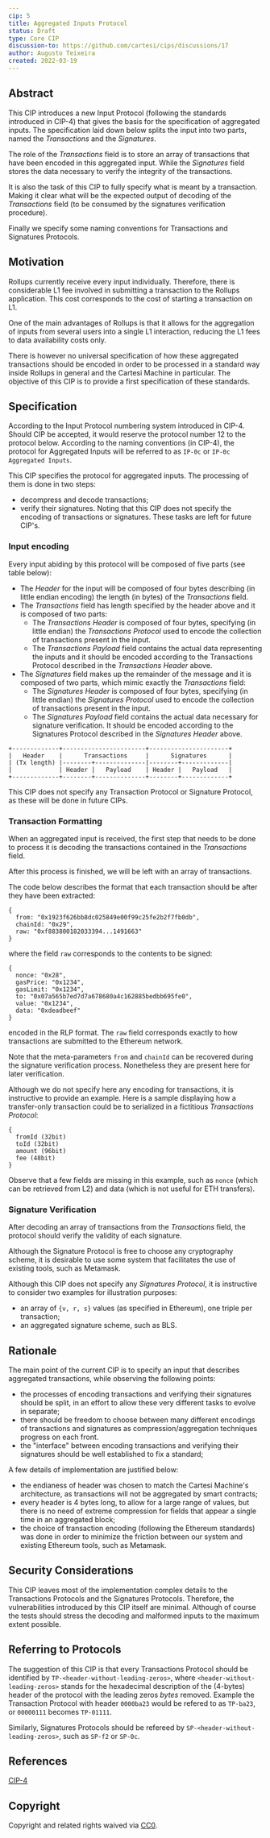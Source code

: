 ```yaml
---
cip: 5
title: Aggregated Inputs Protocol
status: Draft
type: Core CIP
discussion-to: https://github.com/cartesi/cips/discussions/17
author: Augusto Teixeira
created: 2022-03-19
---
```


## Abstract

This CIP introduces a new Input Protocol (following the standards introduced in CIP-4) that gives the basis for the specification of aggregated inputs.
The specification laid down below splits the input into two parts, named the *Transactions* and the *Signatures*.

The role of the *Transactions* field is to store an array of transactions that have been encoded in this aggregated input.
While the *Signatures* field stores the data necessary to verify the integrity of the transactions.

It is also the task of this CIP to fully specify what is meant by a transaction.
Making it clear what will be the expected output of decoding of the *Transactions* field (to be consumed by the signatures verification procedure).

Finally we specify some naming conventions for Transactions and Signatures Protocols.

## Motivation

Rollups currently receive every input individually.
Therefore, there is considerable L1 fee involved in submitting a transaction to the Rollups application.
This cost corresponds to the cost of starting a transaction on L1.

One of the main advantages of Rollups is that it allows for the aggregation of inputs from several users into a single L1 interaction, reducing the L1 fees to data availability costs only.

There is however no universal specification of how these aggregated transactions should be encoded in order to be processed in a standard way inside Rollups in general and the Cartesi Machine in particular.
The objective of this CIP is to provide a first specification of these standards.

## Specification

According to the Input Protocol numbering system introduced in CIP-4.
Should CIP be accepted, it would reserve the protocol number 12 to the protocol below.
According to the naming conventions (in CIP-4), the protocol for Aggregated Inputs will be referred to as `IP-0c` or `IP-0c Aggregated Inputs`.

This CIP specifies the protocol for aggregated inputs.
The processing of them is done in two steps:
- decompress and decode transactions;
- verify their signatures.
Noting that this CIP does not specify the encoding of transactions or signatures.
These tasks are left for future CIP's.

### Input encoding

Every input abiding by this protocol will be composed of five parts (see table below):
- The *Header* for the input will be composed of four bytes describing (in little endian encoding) the length (in bytes) of the *Transactions* field.
- The *Transactions* field has length specified by the header above and it is composed of two parts:
  - The *Transactions Header* is composed of four bytes, specifying (in little endian) the *Transactions Protocol* used to encode the collection of transactions present in the input.
  - The *Transactions Payload* field contains the actual data representing the inputs and it should be encoded according to the Transactions Protocol described in the *Transactions Header* above.
- The *Signatures* field makes up the remainder of the message and it is composed of two parts, which mimic exactly the *Transactions* field:
  - The *Signatures Header* is composed of four bytes, specifying (in little endian) the *Signatures Protocol* used to encode the collection of transactions present in the input.
  - The *Signatures Payload* field contains the actual data necessary for signature verification.
  It should be encoded according to the Signatures Protocol described in the *Signatures Header* above.

```
+-------------+-----------------------+----------------------+
|   Header    |      Transactions     |      Signatures      |
| (Tx length) |--------+--------------|--------+-------------|
|             | Header |   Payload    | Header |   Payload   |
+-------------+--------+--------------+--------+-------------+
```

This CIP does not specify any Transaction Protocol or Signature Protocol, as these will be done in future CIPs.

### Transaction Formatting

When an aggregated input is received, the first step that needs to be done to process it is decoding the transactions contained in the *Transactions* field.

After this process is finished, we will be left with an array of transactions.

The code below describes the format that each transaction should be after they have been extracted:
```
{
  from: "0x1923f626bb8dc025849e00f99c25fe2b2f7fb0db",
  chainId: "0x29",
  raw: "0xf883800182033394...1491663"
}
```
where the field `raw` corresponds to the contents to be signed:
```
{
  nonce: "0x28",
  gasPrice: "0x1234",
  gasLimit: "0x1234",
  to: "0x07a565b7ed7d7a678680a4c162885bedbb695fe0",
  value: "0x1234",
  data: "0xdeadbeef"
}
```
encoded in the RLP format.
The `raw` field corresponds exactly to how transactions are submitted to the Ethereum network.

Note that the meta-parameters `from` and `chainId` can be recovered during the signature verification process.
Nonetheless they are present here for later verification.

Although we do not specify here any encoding for transactions, it is instructive to provide an example.
Here is a sample displaying how a transfer-only transaction could be to serialized in a fictitious *Transactions Protocol*:
```
{
  fromId (32bit)
  toId (32bit)
  amount (96bit)
  fee (48bit)
}
```
Observe that a few fields are missing in this example, such as `nonce` (which can be retrieved from L2) and data (which is not useful for ETH transfers).

### Signature Verification

After decoding an array of transactions from the *Transactions* field, the protocol should verify the validity of each signature.

Although the Signature Protocol is free to choose any cryptography scheme, it is desirable to use some system that facilitates the use of existing tools, such as Metamask.

Although this CIP does not specify any *Signatures Protocol*, it is instructive to consider two examples for illustration purposes:
- an array of `{v, r, s}` values (as specified in Ethereum), one triple per transaction;
- an aggregated signature scheme, such as BLS.

## Rationale

The main point of the current CIP is to specify an input that describes aggregated transactions, while observing the following points:
- the processes of encoding transactions and verifying their signatures should be split, in an effort to allow these very different tasks to evolve in separate;
- there should be freedom to choose between many different encodings of transactions and signatures as compression/aggregation techniques progress on each front.
- the "interface" between encoding transactions and verifying their signatures should be well established to fix a standard;

A few details of implementation are justified below:
- the endianess of header was chosen to match the Cartesi Machine's architecture, as transactions will not be aggregated by smart contracts;
- every header is 4 bytes long, to allow for a large range of values, but there is no need of extreme compression for fields that appear a single time in an aggregated block;
- the choice of transaction encoding (following the Ethereum standards) was done in order to minimize the friction between our system and existing Ethereum tools, such as Metamask.

## Security Considerations

This CIP leaves most of the implementation complex details to the Transactions Protocols and the Signatures Protocols.
Therefore, the vulnerabilities introduced by this CIP itself are minimal.
Although of course the tests should stress the decoding and malformed inputs to the maximum extent possible.

## Referring to Protocols

The suggestion of this CIP is that every Transactions Protocol should be identified by `TP-<header-without-leading-zeros>`, where `<header-without-leading-zeros>` stands for the hexadecimal description of the (4-bytes) header of the protocol with the leading zeros *bytes* removed.
Example the Transaction Protocol with header `0000ba23` would be refered to as `TP-ba23`, or `00000111` becomes `TP-01111`.

Similarly, Signatures Protocols should be refereed by `SP-<header-without-leading-zeros>`, such as `SP-f2` or `SP-0c`.

## References

[CIP-4](https://github.com/cartesi/cips/blob/input-protocol/cips/cip-4.md)

## Copyright

Copyright and related rights waived via [CC0](https://creativecommons.org/publicdomain/zero/1.0/).

